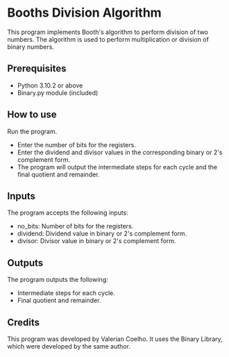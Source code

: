 # Booths Division Algorithm

This program implements Booth's algorithm to perform division of two numbers. The algorithm is used to perform multiplication or division of binary numbers.

## Prerequisites
- Python 3.10.2 or above
- Binary.py module (included)

## How to use
Run the program.
- Enter the number of bits for the registers.
- Enter the dividend and divisor values in the corresponding binary or 2's complement form.
- The program will output the intermediate steps for each cycle and the final quotient and remainder.

## Inputs
The program accepts the following inputs:

- no_bits: Number of bits for the registers.
- dividend: Dividend value in binary or 2's complement form.
- divisor: Divisor value in binary or 2's complement form.

## Outputs
The program outputs the following:
- Intermediate steps for each cycle.
- Final quotient and remainder.

## Credits
This program was developed by Valerian Coelho. It uses the Binary Library, which were developed by the same author.

